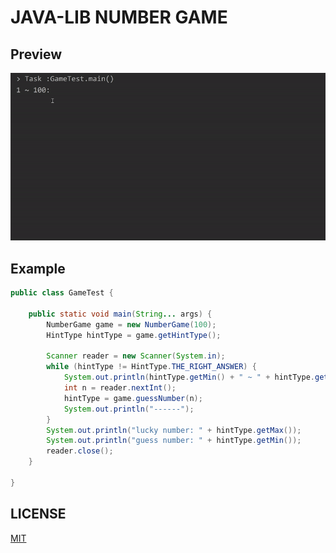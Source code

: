 # JAVA-LIB NUMBER GAME

## Preview
![preview](https://raw.githubusercontent.com/boyu8266/java-lib-number-game/master/images/preview.gif "preview")

## Example
``` java
public class GameTest {

    public static void main(String... args) {
        NumberGame game = new NumberGame(100);
        HintType hintType = game.getHintType();

        Scanner reader = new Scanner(System.in);
        while (hintType != HintType.THE_RIGHT_ANSWER) {
            System.out.println(hintType.getMin() + " ~ " + hintType.getMax() + ": ");
            int n = reader.nextInt();
            hintType = game.guessNumber(n);
            System.out.println("------");
        }
        System.out.println("lucky number: " + hintType.getMax());
        System.out.println("guess number: " + hintType.getMin());
        reader.close();
    }

}
```

## LICENSE
[MIT](https://github.com/boyu8266/java-lib-number-game/blob/master/LICENSE)